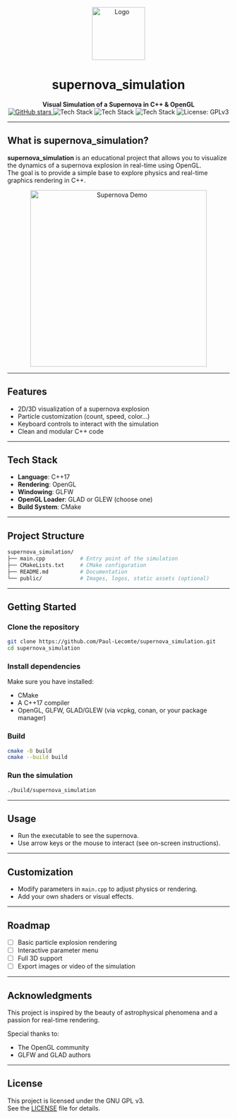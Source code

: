 <!-- PROJECT TITLE & BADGES -->
<p align="center">
  <img src="public/supernova.svg" alt="Logo" width="120" />
</p>
<h1 align="center">supernova_simulation</h1>
<p align="center">
  <strong>Visual Simulation of a Supernova in C++ & OpenGL</strong><br>
  <a href="https://github.com/Paul-Lecomte/supernova_simulation/stargazers">
    <img alt="GitHub stars" src="https://img.shields.io/github/stars/Paul-Lecomte/supernova_simulation?style=social">
  </a>
  <img alt="Tech Stack" src="https://img.shields.io/badge/C++-00599C?logo=c%2B%2B&logoColor=white">
  <img alt="Tech Stack" src="https://img.shields.io/badge/OpenGL-5586A4?logo=opengl&logoColor=white">
  <img alt="Tech Stack" src="https://img.shields.io/badge/GLFW-000?logo=glfw&logoColor=white">
  <img alt="License: GPLv3" src="https://img.shields.io/badge/License-GPLv3-blue.svg">
</p>

---

## What is supernova_simulation?

**supernova_simulation** is an educational project that allows you to visualize the dynamics of a supernova explosion in real-time using OpenGL.  
The goal is to provide a simple base to explore physics and real-time graphics rendering in C++.

<p align="center">
  <img src="public/supernova_demo.png" alt="Supernova Demo" width="400" />
</p>

---

## Features

- 2D/3D visualization of a supernova explosion
- Particle customization (count, speed, color…)
- Keyboard controls to interact with the simulation
- Clean and modular C++ code

---

## Tech Stack

- **Language**: C++17
- **Rendering**: OpenGL
- **Windowing**: GLFW
- **OpenGL Loader**: GLAD or GLEW (choose one)
- **Build System**: CMake

---

## Project Structure

```bash
supernova_simulation/
├── main.cpp           # Entry point of the simulation
├── CMakeLists.txt     # CMake configuration
├── README.md          # Documentation
└── public/            # Images, logos, static assets (optional)
```

---

## Getting Started

### Clone the repository

```bash
git clone https://github.com/Paul-Lecomte/supernova_simulation.git
cd supernova_simulation
```

### Install dependencies

Make sure you have installed:
- CMake
- A C++17 compiler
- OpenGL, GLFW, GLAD/GLEW (via vcpkg, conan, or your package manager)

### Build

```bash
cmake -B build
cmake --build build
```

### Run the simulation

```bash
./build/supernova_simulation
```

---

## Usage

- Run the executable to see the supernova.
- Use arrow keys or the mouse to interact (see on-screen instructions).

---

## Customization

- Modify parameters in `main.cpp` to adjust physics or rendering.
- Add your own shaders or visual effects.

---

## Roadmap

- [ ] Basic particle explosion rendering
- [ ] Interactive parameter menu
- [ ] Full 3D support
- [ ] Export images or video of the simulation

---

## Acknowledgments

This project is inspired by the beauty of astrophysical phenomena and a passion for real-time rendering.

Special thanks to:
- The OpenGL community
- GLFW and GLAD authors

---

## License

This project is licensed under the GNU GPL v3.  
See the [LICENSE](./LICENSE) file for details.
